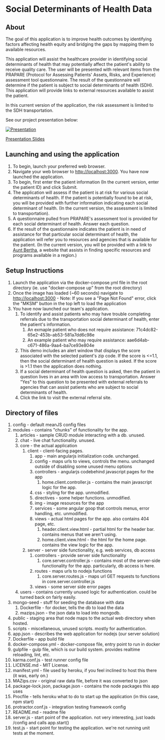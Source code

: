 # Social Determinants of Health Data

## About

The goal of this application is to improve health outcomes by identifying factors affecting health equity and bridging the gaps by mapping them to available resources.

This application will assist the healthcare provider in identifying social determinants of health that may potentially affect the patient's ability to receive quality care. The user will be presented with relevant items from the PRAPARE (Protocol for Assessing Patients' Assets, Risks, and Experience) assessment tool questionnaire. The result of the questionnaire will determine if the patient is subject to social determinants of health (SDH). This application will provide links to external resources available to assist the patient.

In this current version of the application, the risk assessment is limited to the SDH transportation.

See our project presentation below:

[![Presentation](http://img.youtube.com/vi/HfXpf0RJ97M/0.jpg)](http://www.youtube.com/watch?v=HfXpf0RJ97M)

[Presentation Slides](/Final%20Deliverables/Final%20Project%20Presentation%20-%20Team%20GT-MKSM.pdf)

## Launching and using the application

 1. To begin, launch your preferred web browser.
 2. Navigate your web browser to [http://localhost:3000](http://localhost:3000). You have now launched the application.
 3. To begin, first enter the patient information (In the current version, enter the patient ID) and click Submit.
 4. The application will assess if the patient is at risk for various social determinants of health. If the patient is potentially found to be at risk, you will be provided with further information indicating each social determinant of health. (In the current version, the assessment is limited to transportation).
 5. A questionnaire pulled from PRAPARE's assessment tool is provided for each social determinant of health. Answer each question.
 6. If the result of the questionnaire indicates the patient is in need of assistance for that particular social determinant of health, the application will refer you to resources and agencies that is available for the patient. (In the current version, you will be provided with a link to [Aunt Bertha](https://www.auntbertha.com/), a website that assists in finding specific resources and programs available in a region.)
 
## Setup Instructions

1. Launch the application via the docker-compose.yml file in the root directory (ie. use "docker-compose up" from the root directory)
2. Once the image has loaded (~60 seconds) navigate to [http://localhost:3000](http://localhost:3000) - Note: If you see a "Page Not Found" error, click the "MKSM" button in the top left to load the application
3. You have now launched our team's application. 
	1. To identify and assist patients who may have trouble completing referrals due to the transportation social determinant of health, enter the patient's information.
		1. An exmaple patient who does not require assistance: 71c4dc82-65e2-453b-ab53-581a7dd6c98e
		2. An example patient who may require assistance: aae6d4ab-c671-486a-9aa4-ba7ce93e804e
	2. This demo includes an alert window that displays the score associated with the selected patient's zip code. If the score is <=1.1, then the social determinant of health question is asked. If the score is >1.1 then the application does nothing.
	3. If a social determinant of health question is asked, then the patient in question lives in an area with low access to transportation. Answer "Yes" to this question to be presented with external referrals to agencies that can assist patients who are subject to social determinants of health.
	4. Click the link to visit the external referral site.  
	
## Directory of files

1. config - default meanJS config files
2. modules - contains "chunks" of functionality for the app.
	1.  articles - sample CRUD module interacting with a db. unused.
	2.  chat - live chat functionality. unused.
	3.  core - the actual application
		1.  client - client-facing pages.
			1.  app - main angularjs initialization code. unchanged.
			2.  config - maps urls to views, controls the menu. unchanged outside of disabling some unused menu options
			3.  controllers - angularjs codebehind javascript pages for the app
				1.  home.client.controller.js - contains the main javascript logic for the app.
			1.  css - styling for the app. unmodified.
			2.  directives - some helper functions. unmodified.
			3.  img - image resources for the app
			4.  services - some angular goop that controls menus, error handling, etc. unmodified.
			5.  views - actual html pages for the app. also contains 404 page, etc.
				1.  header.client.view.html - partial html for the header bar. contains menus that we aren't using.
				2.  home.client.view.html - the html for the home page. contains the view logic for the app.
		3.  server - server side functionality, e.g. web services, db access
			1.  controllers - provide server side functionality
				1.  core.server.controller.js - contains most of the server-side functionality for the app. particularly, db access is here.
			2.  routes - maps urls to nodejs functions
				1.  core.server.routes.js - maps url GET requests to functions in core.server.controller.js
			2.  views - some server side error pages
	3.  users - contains currently unused logic for authentication. could be turned back on fairly easily.
4.  mongo-seed - stuff for seeding the database with data
	1.  Dockerfile - for docker, tells the db to load the data
	2.  mazips.json - the json data to load into mongodb.
4.  public - staging area that node maps to the actual web directory when hosted.
5.  scripts - miscellaneous, unused scripts. mostly for authentication.
6.  app.json - describes the web application for nodejs (our server solution)
9.  Dockerfile - app build file
10. docker-compose.yml - docker-compose file, entry point to run in docker
11. gulpfile - gulp file, which is our build system. provides realtime reloading, lint, etc.
12. karma.conf.js - test runner config file
13. LICENSE.md - MIT License.
14. manifest.yml - file used by heroku, if you feel inclined to host this there (it was, early on.)
15. MAZips.csv - original raw data file, before it was converted to json
16. package-lock.json, package.json - contains the node packages this app uses
17. Procfile - tells heroku what to do to start up the application (in this case, npm start)
18. protractor.conf.js - integration testing framework config
19. README.md - readme file
20. server.js - start point of the application. not very interesting, just loads /config and calls app.start()
21. test.js - start point for testing the application.  we're not running unit tests at the moment.

